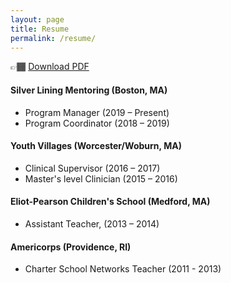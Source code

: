```yaml
---
layout: page
title: Resume
permalink: /resume/
---
```


👉🏾  [Download PDF](/assets/Harrigan_Github_Resume_2021.pdf)

#### Silver Lining Mentoring (Boston, MA)
 - Program Manager (2019 – Present) <br>
 - Program Coordinator (2018 – 2019)

#### Youth Villages (Worcester/Woburn, MA)
 - Clinical Supervisor (2016 – 2017) <br>
 - Master's level Clinician (2015 – 2016)

#### Eliot-Pearson Children's School (Medford, MA) 
 - Assistant Teacher, (2013 – 2014)

#### Americorps (Providence, RI)
 - Charter School Networks Teacher (2011 - 2013)